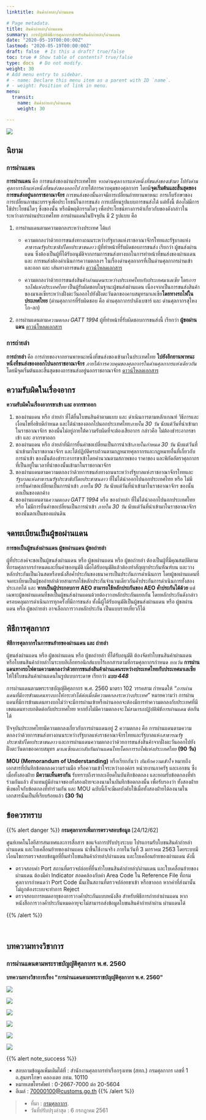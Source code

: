 ```yaml
---
linktitle: สินค้าถ่ายลำ/ผ่านแดน 

# Page metadata.
title: สินค้าถ่ายลำ/ผ่านแดน
summary: การปฏิบัติพิธีการศุลกากรสำหรับสินค้าถ่ายลำ/ผ่านแดน
date: "2020-05-19T00:00:00Z"
lastmod: "2020-05-19T00:00:00Z"
draft: false  # Is this a draft? true/false
toc: true # Show table of contents? true/false
type: docs  # Do not modify.
weight: 30
# Add menu entry to sidebar.
# - name: Declare this menu item as a parent with ID `name`.
# - weight: Position of link in menu.
menu:
  transit:
    name: สินค้าถ่ายลำ/ผ่านแดน   
    weight: 30

---
```




![](https://github.com/ecs-support/knowledge-center/raw/master/img/cover/transit.png)

## นิยาม

### การผ่านแดน

**การผ่านแดน** คือ การขนส่งของผ่านประเทศไทย *จากด่านศุลกากรแห่งหนึ่งที่ขนส่งของเข้ามา ไปยังด่านศุลกากรอีกแห่งหนึ่งที่ขนส่งของออกไป* ภายใต้การควบคุมของศุลกากร โดยมี**จุดเริ่มต้นและสิ้นสุดของการขนส่งอยู่นอกราชอาณาจักร** การขนส่งของนั้นอาจมีการเปลี่ยนถ่ายยานพาหนะ การเก็บรักษาของ การเปลี่ยนภาชนะบรรจุเพื่อประโยชน์ในการขนส่ง การเปลี่ยนรูปแบบการขนส่งได้ แต่ทั้งนี้ ต้องไม่มีการใช้ประโยชน์ใดๆ ซึ่งของนั้น หรือมีพฤติกรรมใดๆ เพื่อประโยชน์ทางการค้าเกี่ยวกับของดังกล่าวในระหว่างการผ่านประเทศไทย การผ่านแดนในปัจจุบัน มี 2 รูปแบบ คือ

1. การผ่านแดนตามความตกลงระหว่างประเทศ ได้แก่
    - ความตกลงว่าด้วยการขนส่งทางถนนระหว่างรัฐบาลแห่งราชอาณาจักรไทยและรัฐบาลแห่ง*สาธารณรัฐประชาธิปไตยประชาชนลาว* ผู้ที่ทำหน้าที่รับผิดชอบการขนส่ง เรียกว่า ผู้ขนส่งผ่านแดน ซึ่งต้องเป็นผู้ที่ได้รับอนุมัติจากกรมการขนส่งทางบกในการทำหน้าที่ขนส่งของผ่านแดน และ การขนส่งต้องดำเนินการความตกลงฯ ในเรื่องด่านศุลกากรที่เป็นด่านศุลกากรผ่านเข้าและออก และ เส้นทางการขนส่ง [ดาวน์โหลดเอกสาร](http://www.customs.go.th/cont_strc_download_with_docno_date.php?lang=th&top_menu=menu_homepage&current_id=14223132414b505f4b464b47464b46)
  
    - ความตกลงว่าด้วยการขนส่งสินค้า*ผ่านแดนระหว่างประเทศไทยกับประเทศมาเลเซีย* โดย*การรถไฟแห่งประเทศไทย* เป็นผู้รับผิดชอบในฐานะผู้ขนส่งผ่านแดน เนื่องจากเป็นการขนส่งสินค้าของมาเลเซียระหว่างฝั่งตะวันออกไปยังฝั่งตะวันตกของคาบสมุทรมาเลเซีย**โดยทางรถไฟในประเทศไทย** (ด่านศุลกากรที่รับผิดชอบ คือ ด่านศุลกากรปาดังเบซาร์ และ ด่านศุลกากรสุไหงโก-ลก)
  
2. การผ่านแดนตาม*ความตกลง GATT 1994* ผู้ที่ทำหน้าที่รับผิดชอบการขนส่งนี้ เรียกว่า **ผู้ขอผ่านแดน** [ดาวน์โหลดเอกสาร](http://www.customs.go.th/cont_strc_download_with_docno_date.php?lang=th&top_menu=menu_homepage&current_id=14223132414b505f4b464a4f464b48)

### การถ่ายลำ

**การถ่ายลำ**  คือ การถ่ายของจากยานพาหนะหนึ่งที่ขนส่งของเข้ามาในประเทศไทย **ไปยังอีกยานพาหนะหนึ่งที่ขนส่งของออกไปนอกราชอาณาจักร** *ภายใต้การควบคุมของศุลกากรในด่านศุลกากรแห่งเดียวกัน* โดยมีจุดเริ่มต้นและสิ้นสุดของการขนส่งอยู่นอกราชอาณาจักร [ดาวน์โหลดเอกสาร](http://www.customs.go.th/cont_strc_download_with_docno_date.php?lang=th&top_menu=menu_homepage&current_id=14223132414b505f4b464a4f464b49)

## ความรับผิดในเรื่องอากร

**ความรับผิดในเรื่องอากรขาเข้า และ อากรขาออก**

1. ของผ่านแดน หรือ ถ่ายลำ ที่ได้ยื่นใบขนสินค้าตามแบบ และ ดำเนินการตามหลักเกณฑ์ วิธีการและเงื่อนไขที่อธิบดีกำหนด และได้นำของออกไปนอกประเทศไทย*ภายใน 30 วัน* นับแต่วันที่นำเข้ามาในราชอาณาจักร ของนั้นไม่อยู่ภายใต้ความรับผิดที่จะต้องเสียอากร กล่าวคือ ไม่ต้องชำระอากรขาเข้า และ อากรขาออก
2. ของผ่านแดน หรือ ถ่ายลำที่มีการยื่นคำขอเปลี่ยนเป็นการนำเข้า*ภายในกำหนด 30 วัน* นับแต่วันที่นำเข้ามาในราชอาณาจักร และได้ปฏิบัติครบถ้วนตามกฎหมายศุลกากรและกฎหมายอื่นที่เกี่ยวกับการนำเข้า ของนั้นต้องชำระอากรขาเข้าโดยคำนวณตามสภาพของ ราคาของ และพิกัดอัตราศุลกากร ที่เป็นอยู่ในเวลาที่นำของนั้นเข้ามาในราชอาณาจักร
3. ของผ่านแดนตามความตกลงว่าด้วยการขนส่งทางถนนระหว่างรัฐบาลแห่งราชอาณาจักรไทยและ*รัฐบาลแห่งสาธารณรัฐประชาธิปไตยประชาชนลาว* ที่ไม่ได้นำออกไปนอกประเทศไทย หรือ ไม่มีการยื่นคำขอเปลี่ยนเป็นการนำเข้า *ภายใน 90 วัน* นับแต่วันที่นำเข้ามาในราชอาณาจักร ของนั้นตกเป็นของตกค้าง
4. ของผ่านแดนตาม*ความตกลง GATT 1994* หรือ ของถ่ายลำ ที่ไม่ได้นำออกไปนอกประเทศไทย หรือ ไม่มีการยื่นคำขอเปลี่ยนเป็นการนำเข้า *ภายใน 30 วัน* นับแต่วันที่นำเข้ามาในราชอาณาจักร ของนั้นตกเป็นของแผ่นดิน

## จดทะเบียนเป็นผู้ขอผ่านแดน

**การขอเป็นผู้ขนส่งผ่านแดน ผู้ขอผ่านแดน ผู้ขอถ่ายลำ**

ผู้ที่ประสงค์จะขอเป็นผู้ขนส่งผ่านแดน หรือ ผู้ขอผ่านแดน หรือ ผู้ขอถ่ายลำ ต้องเป็นผู้ที่มีคุณสมบัติตามที่กรมศุลกากรกำหนดและยื่นคำขออนุมัติ เมื่อได้รับอนุมัติแล้วต้องทำสัญญาประกันทัณฑ์บน และวางหลักประกันเป็นเงินสดหรือหนังสือค้ำประกันของธนาคารเป็นประกันการดำเนินการ โดยผู้ขอผ่านแดนที่จดทะเบียนเป็นผู้ขอถ่ายลำด้วยสามารถใช้หลักประกันจำนวนเดียวกันค้ำประกันการดำเนินการทั้งสองประเภทได้ และ **หากเป็นผู้ประกอบการ AEO สามารถใช้หลักประกันของ AEO ค้ำประกันได้ด้วย** แต่เฉพาะผู้ขอผ่านแดนที่ขอเป็นผู้ขนส่งผ่านแดนด้วยต้องวางหลักประกันแยกกัน โดยหลักประกันดังกล่าว ครอบคลุมการดำเนินการทุกครั้งที่มีการขนส่ง ทั้งนี้ผู้ได้รับอนุมัติเป็นผู้ขนส่งผ่านแดน หรือ ผู้ขอผ่านแดน หรือ ผู้ขอถ่ายลำ อาจเลือกการวางหลักประกัน เป็นแบบรายเที่ยวก็ได้

## พิธีการศุลกากร

**พิธีการศุลกากรในการขนย้ายของผ่านแดน และ ถ่ายลำ**
 
ผู้ขนส่งผ่านแดน หรือ ผู้ขอผ่านแดน หรือ ผู้ขอถ่ายลำ ที่ได้รับอนุมัติ ต้องจัดทำใบขนสินค้าผ่านแดน หรือใบขนสินค้าถ่ายลำในระบบอิเล็กทรอนิกส์แบบไร้เอกสารตามที่กรมศุลกากรกำหนด *ยกเว้น* **การผ่านแดนทางรถไฟตามความตกลงว่าด้วยการขนส่งสินค้าผ่านแดนระหว่างประเทศไทยกับประเทศมาเลเซีย** ให้ใช้ใบขนสินค้าผ่านแดนในรูปแบบกระดาษ เรียกว่า  _**แบบ 448**_

การผ่านแดนตามพระราชบัญญัติศุลกากร พ.ศ. 2560 มาตรา 102 วรรคสาม กำหนดให้ *“การผ่านแดนที่มีการข้ามแดนทางบกให้กระทำได้ต่อเมื่อมีความตกลงระหว่างประเทศ”* หมายความว่า การผ่านแดนที่มีการข้ามแดนทางบกไม่ว่าจะมีการผ่านเข้าหรือผ่านออกจะต้องมีการทำความตกลงกับประเทศที่มีเขตแดนทางบกติดต่อกับประเทศไทย หากยังไม่มีความตกลงจะ*ไม่สามารถปฏิบัติพิธีการผ่านแดน* ต่อกันได้

ปัจจุบันประเทศไทยมีความตกลงเกี่ยวกับการผ่านแดนอยู่ 2 ความตกลง คือ การผ่านแดนตามความตกลงว่าด้วยการขนส่งทางถนนระหว่างรัฐบาลแห่งราชอาณาจักรไทยและรัฐบาลแห่ง*สาธารณรัฐประชาธิปไตยประชาชนลาว* และการผ่านแดนความตกลงว่าด้วยการขนส่งสินค้าจากฝั่งตะวันออกไปยังฝั่งตะวันตกของคาบสมุทร *มาเลเซียและกลับกันผ่านแดนไทยโดยการรถไฟแห่งประเทศไทย* **(90 วัน)**

**MOU (Memorandum of Understanding)** หรือเรียกกันว่า *บันทึกความเข้าใจ* หมายถึง เอกสารที่บันทึกข้อตกลงความร่วมมือ หรือความเข้าใจระหว่างองค์กร หน่วยงานภาครัฐ และเอกชน ซึ่งเมื่อทั้งสองฝ่าย **มีความเห็นตรงกัน** รับทราบถึงรายละเอียดในบันทึกข้อตกลง และยอมรับข้อตกลงที่ทำร่วมกันแล้ว ตัวแทนผู้มีอำนาจของทั้งสองฝ่ายจะลงนามในบันทึกข้อตกลงนั้น เพื่อรับรองว่า ทั้งสองฝ่ายพึงพอใจกับข้อตกลงที่ทำร่วมกัน และ MOU ฉบับนี้ก็จะมีผลบังคับใช้เมื่อทั้งสองฝ่ายได้ลงนามในเอกสารนั้นเป็นที่เรียบร้อยแล้ว **(30 วัน)**

## ข้อควรทราบ

{{% alert danger %}}
**กรมศุลกากรเพิ่มการตรวจสอบข้อมูล** [24/12/62]

ศูนย์เทคโนโลยีสารสนเทศและการสื่อสาร ขอแจ้งการปรับปรุงระบบ โปรแกรมรับใบขนสินค้าถ่ายลำผ่านแดน และใบเคลื่อนย้ายของผ่านแดน นำขึ้นใช้งานจริง ภายในวันที่ 3 มกราคม 2563 โดยระบบมีเงื่อนไขการตรวจสอบข้อมูลที่ยื่นทำใบขนสินค้าถ่ายลำ/ผ่านแดน  และใบเคลื่อนย้ายของผ่านแดน ดังนี้     

- ตรวจสอบค่า Port สถานที่ตรวจปล่อยที่ยื่นทำใบขนสินค้าถ่ายลำ/ผ่านแดน  และใบเคลื่อนย้ายของผ่านแดน ต้องมีค่า  Indicator สอดคล้องกับค่า  Area Code ใน  Reference File ที่กรมศุลกากรกำหนดว่า  Port Code นั้นเป็นสถานที่ตรวจปล่อยขาเข้า หรือขาออก หากค่าที่ส่งมานั้นไม่ถูกต้องระบบจะทำการ  Reject
- ตรวจสอบการหมดอายุของการวางค้ำประกันแบบหนังสือ สำหรับพิธีการถ่ายลำผ่านแดน หากหนังสือการวางค้ำประกันหมดอายุจะไม่สามารถส่งข้อมูลใบขนสินค้าถ่ายลำผ่าน ผ่านแดนได้

{{% /alert %}}

<br>

## บทความทางวิชาการ

### การผ่านแดนตามพระราชบัญญัติศุลกากร พ.ศ. 2560

**บทความทางวิชาการเรื่อง "การผ่านแดนตามพระราชบัญญัติศุลกากร พ.ศ. 2560"**

![](./img/book/transitjpg_Page1.jpg)


![](https://github.com/ecs-support/knowledge-center/raw/master/img/transit/transitjpg_Page2.jpg)

![](https://github.com/ecs-support/knowledge-center/raw/master/img/transit/transitjpg_Page3.jpg)

![](https://github.com/ecs-support/knowledge-center/raw/master/img/transit/transitjpg_Page4.jpg)

![](https://github.com/ecs-support/knowledge-center/raw/master/img/transit/transitjpg_Page5.jpg)

![](https://github.com/ecs-support/knowledge-center/raw/master/img/transit/transitjpg_Page6.jpg)


{{% alert note_success %}}
- สอบถามข้อมูลเพิ่มเติมได้ที่ : สำนักงานศุลกากรท่าเรือกรุงเทพ (สทก.)
กรมศุลกากร เลขที่ 1 ถ.สุนทรโกษา คลองเตย กทม. 10110
- หมายเลขโทรศัพท์ : 0-2667-7000 ต่อ 20-5604
- อีเมล์ : 70000100@customs.go.th
{{% /alert %}}

> * ที่มา : [กรมศุลกากร](http://www.customs.go.th/cont_strc_simple.php?ini_content=business_160426_02_160923_01_180614_01&ini_menu=menu_business_160421_02&lang=th&left_menu=menu_business_160421_02_160421_03).
> * วันที่ปรับปรุงล่าสุด : 6 กรกฎาคม 2561